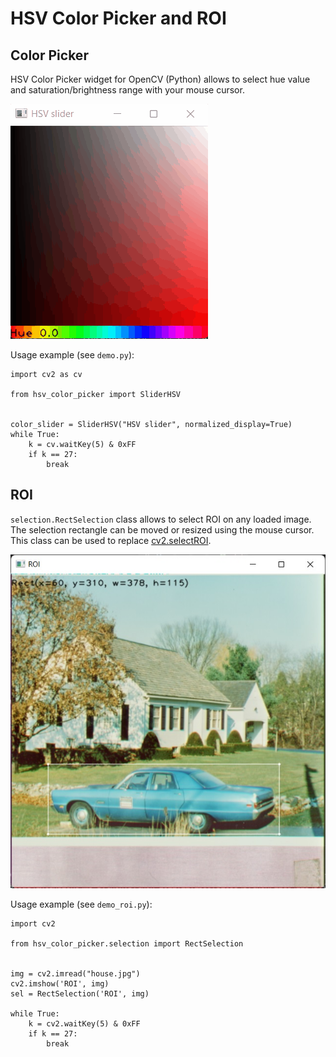 # HSV Color Picker and ROI
## Color Picker
HSV Color Picker widget for OpenCV (Python) allows to select hue value and
saturation/brightness range with your mouse cursor.

![](screenshot.gif)

Usage example (see `demo.py`):
```
import cv2 as cv

from hsv_color_picker import SliderHSV


color_slider = SliderHSV("HSV slider", normalized_display=True)
while True:
    k = cv.waitKey(5) & 0xFF
    if k == 27:
        break
```

## ROI
`selection.RectSelection` class allows to select ROI on any loaded image.
The selection rectangle can be moved or resized using the mouse cursor.
This class can be used to replace [cv2.selectROI](https://docs.opencv.org/4.x/d7/dfc/group__highgui.html#ga8daf4730d3adf7035b6de9be4c469af5).

![](screenshot_roi.jpg)

Usage example (see `demo_roi.py`):
```
import cv2

from hsv_color_picker.selection import RectSelection


img = cv2.imread("house.jpg")
cv2.imshow('ROI', img)
sel = RectSelection('ROI', img)

while True:
    k = cv2.waitKey(5) & 0xFF
    if k == 27:
        break
```
